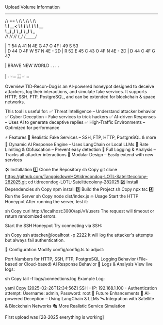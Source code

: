 Upload Volume Information

  ______     __     __     ______
 /\  == \   /\ \   /\ \   /\  ___\
 \ \  __<   \ \ \  \ \ \  \ \  __\
  \ \_\ \_\  \ \_\  \ \_\  \ \_____\
   \/_/ /_/   \/_/   \/_/   \/_____/

|       T   54    A   41    N   4E    G   47    O   4F    I   49    S   53    
|       D   44    O   4F    W   57    N   4E    -   2D
|       R   52    E   45    C   43    O   4F    N   4E    -   2D
|       D   44    O   4F    G   47

|                  BRAVE NEW WORLD . .  .  .


|               𓏺𓏺 𓎆𓎆𓏺𓏺𓏺𓏺𓏺𓏺 𓆼𓆼 𓎆𓎆 𓏺𓏺𓏺𓏺𓏺



Overview
TID-Recon-Dog is an AI-powered honeypot designed to deceive attackers, log their interactions, and simulate fake services.
It supports HTTP, SSH, FTP, PostgreSQL, and can be extended for blockchain & space networks.

This tool is useful for:
✅ Threat Intelligence – Understand attacker behavior
✅ Cyber Deception – Fake services to trick hackers
✅ AI-driven Responses – Uses AI to generate deceptive replies
✅ High-Traffic Environments – Optimized for performance

⚡ Features
🔹 Realistic Fake Services – SSH, FTP, HTTP, PostgreSQL & more
🔹 Dynamic AI Response Engine – Uses LangChain or Local LLMs
🔹 Rate Limiting & Obfuscation – Prevent easy detection
🔹 Full Logging & Analysis – Tracks all attacker interactions
🔹 Modular Design – Easily extend with new services

🛠 Installation
1️⃣ Clone the Repository
sh
Copy
git clone https://github.com/TangoisdownHQ/tidrecondog-LOTL-Satelittecolony-282025.git
cd tidrecondog-LOTL-Satelittecolony-282025
2️⃣ Install Dependencies
sh
Copy
npm install
3️⃣ Build the Project
sh
Copy
npx tsc
4️⃣ Run the Server
sh
Copy
node dist/index.js
🔥 Usage
Start the HTTP Honeypot
After running the server, test it:

sh
Copy
curl http://localhost:3000/api/v1/users
The request will timeout or return randomized errors.

Start the SSH Honeypot
Try connecting via SSH:

sh
Copy
ssh attacker@localhost -p 2222
It will log the attacker's attempts but always fail authentication.

🔧 Configuration
Modify config/config.ts to adjust:

Port Numbers for HTTP, SSH, FTP, PostgreSQL
Logging Behavior (File-based or Cloud-based)
AI Response Behavior
📜 Logs & Analysis
View live logs:

sh
Copy
tail -f logs/connections.log
Example Log:

yaml
Copy
[2025-02-26T12:34:56Z] SSH - IP: 192.168.1.100 - Authentication attempt: Username: admin, Password: root
🔮 Future Enhancements
🚀 AI-powered Deception – Using LangChain & LLMs
🛰 Integration with Satellite & Blockchain Networks
🎭 More Realistic Service Simulation




First upload was [28-2025 everything is working]
